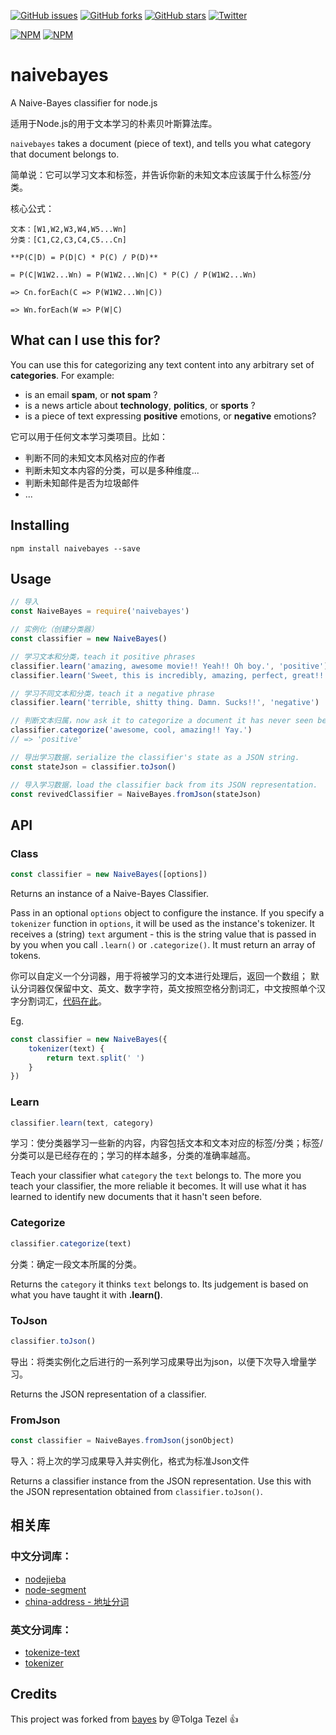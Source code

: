 [![GitHub issues](https://img.shields.io/github/issues/surmon-china/naivebayes.svg?style=flat-square)](https://github.com/surmon-china/naivebayes/issues)
[![GitHub forks](https://img.shields.io/github/forks/surmon-china/naivebayes.svg?style=flat-square)](https://github.com/surmon-china/naivebayes/network)
[![GitHub stars](https://img.shields.io/github/stars/surmon-china/naivebayes.svg?style=flat-square)](https://github.com/surmon-china/naivebayes/stargazers)
[![Twitter](https://img.shields.io/twitter/url/https/github.com/surmon-china/naivebayes.svg?style=flat-square)](https://twitter.com/intent/tweet?url=https://github.com/surmon-china/naivebayes)

[![NPM](https://nodei.co/npm/naivebayes.png?downloads=true&downloadRank=true&stars=true)](https://nodei.co/npm/naivebayes/)
[![NPM](https://nodei.co/npm-dl/naivebayes.png?months=9&height=3)](https://nodei.co/npm/naivebayes/)

# naivebayes

A Naive-Bayes classifier for node.js

适用于Node.js的用于文本学习的朴素贝叶斯算法库。

`naivebayes` takes a document (piece of text), and tells you what category that document belongs to.

简单说：它可以学习文本和标签，并告诉你新的未知文本应该属于什么标签/分类。

核心公式：

```
文本：[W1,W2,W3,W4,W5...Wn]
分类：[C1,C2,C3,C4,C5...Cn]

**P(C|D) = P(D|C) * P(C) / P(D)**

= P(C|W1W2...Wn) = P(W1W2...Wn|C) * P(C) / P(W1W2...Wn)

=> Cn.forEach(C => P(W1W2...Wn|C))

=> Wn.forEach(W => P(W|C)
```

## What can I use this for?

You can use this for categorizing any text content into any arbitrary set of **categories**. For example:

- is an email **spam**, or **not spam** ?
- is a news article about **technology**, **politics**, or **sports** ?
- is a piece of text expressing **positive** emotions, or **negative** emotions?

它可以用于任何文本学习类项目。比如：
- 判断不同的未知文本风格对应的作者
- 判断未知文本内容的分类，可以是多种维度...
- 判断未知邮件是否为垃圾邮件
- ...

## Installing

```
npm install naivebayes --save
```

## Usage

```javascript
// 导入
const NaiveBayes = require('naivebayes')

// 实例化（创建分类器）
const classifier = new NaiveBayes()

// 学习文本和分类，teach it positive phrases
classifier.learn('amazing, awesome movie!! Yeah!! Oh boy.', 'positive')
classifier.learn('Sweet, this is incredibly, amazing, perfect, great!!', 'positive')

// 学习不同文本和分类，teach it a negative phrase
classifier.learn('terrible, shitty thing. Damn. Sucks!!', 'negative')

// 判断文本归属，now ask it to categorize a document it has never seen before
classifier.categorize('awesome, cool, amazing!! Yay.')
// => 'positive'

// 导出学习数据，serialize the classifier's state as a JSON string.
const stateJson = classifier.toJson()

// 导入学习数据，load the classifier back from its JSON representation.
const revivedClassifier = NaiveBayes.fromJson(stateJson)

```

## API

### Class

```javascript
const classifier = new NaiveBayes([options])
```

Returns an instance of a Naive-Bayes Classifier.

Pass in an optional `options` object to configure the instance. If you specify a `tokenizer` function in `options`, it will be used as the instance's tokenizer. It receives a (string) `text` argument - this is the string value that is passed in by you when you call `.learn()` or `.categorize()`. It must return an array of tokens.

你可以自定义一个分词器，用于将被学习的文本进行处理后，返回一个数组；
默认分词器仅保留中文、英文、数字字符，英文按照空格分割词汇，中文按照单个汉字分割词汇，[代码在此](https://github.com/surmon-china/naivebayes/blob/master/lib/naive-bayes.js#L19)。

Eg.

```javascript
const classifier = new NaiveBayes({
    tokenizer(text) { 
        return text.split(' ') 
    }
})
```

### Learn

```javascript
classifier.learn(text, category)
```

学习：使分类器学习一些新的内容，内容包括文本和文本对应的标签/分类；标签/分类可以是已经存在的；学习的样本越多，分类的准确率越高。

Teach your classifier what `category` the `text` belongs to. The more you teach your classifier, the more reliable it becomes. It will use what it has learned to identify new documents that it hasn't seen before.

### Categorize

```javascript
classifier.categorize(text)
```

分类：确定一段文本所属的分类。

Returns the `category` it thinks `text` belongs to. Its judgement is based on what you have taught it with **.learn()**.

### ToJson

```javascript
classifier.toJson()
```

导出：将类实例化之后进行的一系列学习成果导出为json，以便下次导入增量学习。

Returns the JSON representation of a classifier.

### FromJson

```javascript
const classifier = NaiveBayes.fromJson(jsonObject)
```

导入：将上次的学习成果导入并实例化，格式为标准Json文件

Returns a classifier instance from the JSON representation. Use this with the JSON representation obtained from `classifier.toJson()`.

## 相关库
### 中文分词库：
- [nodejieba](https://github.com/yanyiwu/nodejieba)
- [node-segment](https://github.com/leizongmin/node-segment)
- [china-address - 地址分词](https://github.com/booxood/china-address)

### 英文分词库：
- [tokenize-text](https://github.com/GitbookIO/tokenize-text)
- [tokenizer](https://github.com/bredele/tokenizer)

## Credits
This project was forked from [bayes](https://github.com/ttezel/bayes) by @Tolga Tezel 👍
